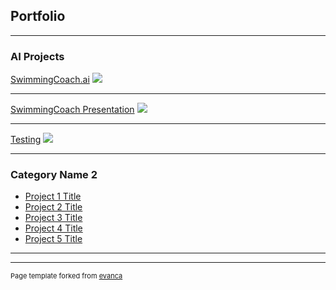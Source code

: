 ## Portfolio

---

### AI Projects

[SwimmingCoach.ai]([(https://creator.voiceflow.com/prototype/672a849a5365965888026d9d)](https://creator.voiceflow.com/prototype/6724025b2fb5fa3fa88fcc04))
<img src="images/dummy_thumbnail.jpg?raw=true"/>

---
[SwimmingCoach Presentation](/pdf/SwimmingCoach.pdf)
<img src="images/dummy_thumbnail.jpg?raw=true"/>

---
[Testing]((https://creator.voiceflow.com/prototype/6724025b2fb5fa3fa88fcc04))
<img src="images/dummy_thumbnail.jpg?raw=true"/>

---

### Category Name 2

- [Project 1 Title](http://example.com/)
- [Project 2 Title](http://example.com/)
- [Project 3 Title](http://example.com/)
- [Project 4 Title](http://example.com/)
- [Project 5 Title](http://example.com/)

---




---
<p style="font-size:11px">Page template forked from <a href="https://github.com/evanca/quick-portfolio">evanca</a></p>
<!-- Remove above link if you don't want to attibute -->
